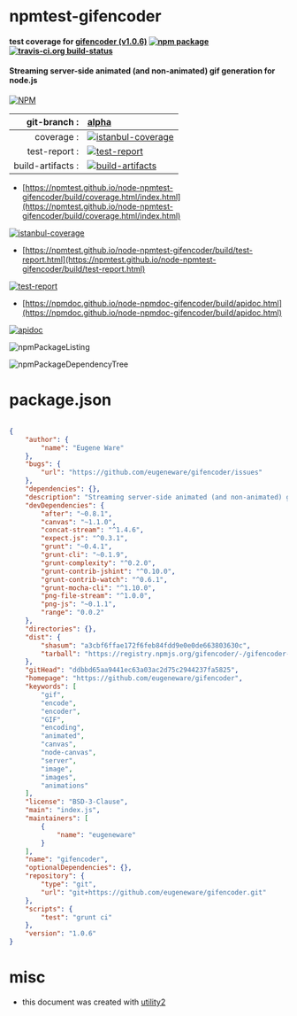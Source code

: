 # npmtest-gifencoder

#### test coverage for  [gifencoder (v1.0.6)](https://github.com/eugeneware/gifencoder)  [![npm package](https://img.shields.io/npm/v/npmtest-gifencoder.svg?style=flat-square)](https://www.npmjs.org/package/npmtest-gifencoder) [![travis-ci.org build-status](https://api.travis-ci.org/npmtest/node-npmtest-gifencoder.svg)](https://travis-ci.org/npmtest/node-npmtest-gifencoder)

#### Streaming server-side animated (and non-animated) gif generation for node.js

[![NPM](https://nodei.co/npm/gifencoder.png?downloads=true&downloadRank=true&stars=true)](https://www.npmjs.com/package/gifencoder)

| git-branch : | [alpha](https://github.com/npmtest/node-npmtest-gifencoder/tree/alpha)|
|--:|:--|
| coverage : | [![istanbul-coverage](https://npmtest.github.io/node-npmtest-gifencoder/build/coverage.badge.svg)](https://npmtest.github.io/node-npmtest-gifencoder/build/coverage.html/index.html)|
| test-report : | [![test-report](https://npmtest.github.io/node-npmtest-gifencoder/build/test-report.badge.svg)](https://npmtest.github.io/node-npmtest-gifencoder/build/test-report.html)|
| build-artifacts : | [![build-artifacts](https://npmtest.github.io/node-npmtest-gifencoder/glyphicons_144_folder_open.png)](https://github.com/npmtest/node-npmtest-gifencoder/tree/gh-pages/build)|

- [https://npmtest.github.io/node-npmtest-gifencoder/build/coverage.html/index.html](https://npmtest.github.io/node-npmtest-gifencoder/build/coverage.html/index.html)

[![istanbul-coverage](https://npmtest.github.io/node-npmtest-gifencoder/build/screenCapture.buildCi.browser.%252Ftmp%252Fbuild%252Fcoverage.lib.html.png)](https://npmtest.github.io/node-npmtest-gifencoder/build/coverage.html/index.html)

- [https://npmtest.github.io/node-npmtest-gifencoder/build/test-report.html](https://npmtest.github.io/node-npmtest-gifencoder/build/test-report.html)

[![test-report](https://npmtest.github.io/node-npmtest-gifencoder/build/screenCapture.buildCi.browser.%252Ftmp%252Fbuild%252Ftest-report.html.png)](https://npmtest.github.io/node-npmtest-gifencoder/build/test-report.html)

- [https://npmdoc.github.io/node-npmdoc-gifencoder/build/apidoc.html](https://npmdoc.github.io/node-npmdoc-gifencoder/build/apidoc.html)

[![apidoc](https://npmdoc.github.io/node-npmdoc-gifencoder/build/screenCapture.buildCi.browser.%252Ftmp%252Fbuild%252Fapidoc.html.png)](https://npmdoc.github.io/node-npmdoc-gifencoder/build/apidoc.html)

![npmPackageListing](https://npmtest.github.io/node-npmtest-gifencoder/build/screenCapture.npmPackageListing.svg)

![npmPackageDependencyTree](https://npmtest.github.io/node-npmtest-gifencoder/build/screenCapture.npmPackageDependencyTree.svg)



# package.json

```json

{
    "author": {
        "name": "Eugene Ware"
    },
    "bugs": {
        "url": "https://github.com/eugeneware/gifencoder/issues"
    },
    "dependencies": {},
    "description": "Streaming server-side animated (and non-animated) gif generation for node.js",
    "devDependencies": {
        "after": "~0.8.1",
        "canvas": "~1.1.0",
        "concat-stream": "^1.4.6",
        "expect.js": "^0.3.1",
        "grunt": "~0.4.1",
        "grunt-cli": "~0.1.9",
        "grunt-complexity": "^0.2.0",
        "grunt-contrib-jshint": "^0.10.0",
        "grunt-contrib-watch": "^0.6.1",
        "grunt-mocha-cli": "^1.10.0",
        "png-file-stream": "^1.0.0",
        "png-js": "~0.1.1",
        "range": "0.0.2"
    },
    "directories": {},
    "dist": {
        "shasum": "a3cbf6ffae172f6feb84fdd9e0e0de663803630c",
        "tarball": "https://registry.npmjs.org/gifencoder/-/gifencoder-1.0.6.tgz"
    },
    "gitHead": "ddbbd65aa9441ec63a03ac2d75c2944237fa5825",
    "homepage": "https://github.com/eugeneware/gifencoder",
    "keywords": [
        "gif",
        "encode",
        "encoder",
        "GIF",
        "encoding",
        "animated",
        "canvas",
        "node-canvas",
        "server",
        "image",
        "images",
        "animations"
    ],
    "license": "BSD-3-Clause",
    "main": "index.js",
    "maintainers": [
        {
            "name": "eugeneware"
        }
    ],
    "name": "gifencoder",
    "optionalDependencies": {},
    "repository": {
        "type": "git",
        "url": "git+https://github.com/eugeneware/gifencoder.git"
    },
    "scripts": {
        "test": "grunt ci"
    },
    "version": "1.0.6"
}
```



# misc
- this document was created with [utility2](https://github.com/kaizhu256/node-utility2)
